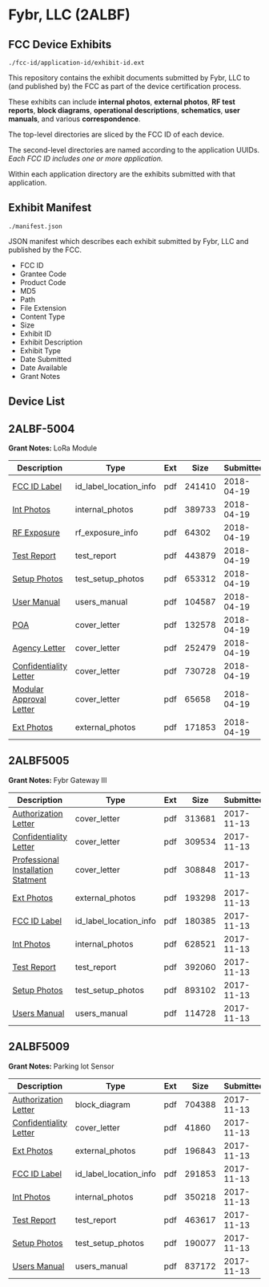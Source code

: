 # Fybr, LLC (2ALBF)
## FCC Device Exhibits

```
./fcc-id/application-id/exhibit-id.ext
```

This repository contains the exhibit documents submitted by Fybr, LLC to (and published by) the FCC as part of the device certification process.

These exhibits can include **internal photos**, **external photos**, **RF test reports**, **block diagrams**, **operational descriptions**, **schematics**, **user manuals**, and various **correspondence**.

The top-level directories are sliced by the FCC ID of each device.

The second-level directories are named according to the application UUIDs. *Each FCC ID includes one or more application.*

Within each application directory are the exhibits submitted with that application. 

## Exhibit Manifest

```
./manifest.json
```

JSON manifest which describes each exhibit submitted by Fybr, LLC and published by the FCC.

- FCC ID
- Grantee Code
- Product Code
- MD5
- Path
- File Extension
- Content Type
- Size
- Exhibit ID
- Exhibit Description
- Exhibit Type
- Date Submitted
- Date Available
- Grant Notes

## Device List
## 2ALBF-5004
**Grant Notes:** LoRa Module

| Description | Type | Ext | Size | Submitted | Available |
| ----------- | ---- | --- | ---- | --------- | --------- |
| [FCC ID Label](2ALBF-5004/d242f36dcf1d53307767d031f6b5b00b/3822688.pdf) | id_label_location_info | pdf | 241410 | 2018-04-19 | 2018-04-19 |
| [Int Photos](2ALBF-5004/d242f36dcf1d53307767d031f6b5b00b/3822689.pdf) | internal_photos | pdf | 389733 | 2018-04-19 | 2018-04-19 |
| [RF Exposure](2ALBF-5004/d242f36dcf1d53307767d031f6b5b00b/3822692.pdf) | rf_exposure_info | pdf | 64302 | 2018-04-19 | 2018-04-19 |
| [Test Report](2ALBF-5004/d242f36dcf1d53307767d031f6b5b00b/3822693.pdf) | test_report | pdf | 443879 | 2018-04-19 | 2018-04-19 |
| [Setup Photos](2ALBF-5004/d242f36dcf1d53307767d031f6b5b00b/3822694.pdf) | test_setup_photos | pdf | 653312 | 2018-04-19 | 2018-04-19 |
| [User Manual](2ALBF-5004/d242f36dcf1d53307767d031f6b5b00b/3822695.pdf) | users_manual | pdf | 104587 | 2018-04-19 | 2018-04-19 |
| [POA](2ALBF-5004/d242f36dcf1d53307767d031f6b5b00b/3822682.pdf) | cover_letter | pdf | 132578 | 2018-04-19 | 2018-04-19 |
| [Agency Letter](2ALBF-5004/d242f36dcf1d53307767d031f6b5b00b/3822683.pdf) | cover_letter | pdf | 252479 | 2018-04-19 | 2018-04-19 |
| [Confidentiality Letter](2ALBF-5004/d242f36dcf1d53307767d031f6b5b00b/3822684.pdf) | cover_letter | pdf | 730728 | 2018-04-19 | 2018-04-19 |
| [Modular Approval Letter](2ALBF-5004/d242f36dcf1d53307767d031f6b5b00b/3822685.pdf) | cover_letter | pdf | 65658 | 2018-04-19 | 2018-04-19 |
| [Ext Photos](2ALBF-5004/d242f36dcf1d53307767d031f6b5b00b/3822687.pdf) | external_photos | pdf | 171853 | 2018-04-19 | 2018-04-19 |
## 2ALBF5005
**Grant Notes:** Fybr Gateway III

| Description | Type | Ext | Size | Submitted | Available |
| ----------- | ---- | --- | ---- | --------- | --------- |
| [Authorization Letter](2ALBF5005/c7a7df8596acbecb01b56704d3e97490/3637739.pdf) | cover_letter | pdf | 313681 | 2017-11-13 | 2017-11-13 |
| [Confidentiality Letter](2ALBF5005/c7a7df8596acbecb01b56704d3e97490/3637740.pdf) | cover_letter | pdf | 309534 | 2017-11-13 | 2017-11-13 |
| [Professional Installation Statment](2ALBF5005/c7a7df8596acbecb01b56704d3e97490/3637741.pdf) | cover_letter | pdf | 308848 | 2017-11-13 | 2017-11-13 |
| [Ext Photos](2ALBF5005/c7a7df8596acbecb01b56704d3e97490/3637743.pdf) | external_photos | pdf | 193298 | 2017-11-13 | 2017-11-13 |
| [FCC ID Label](2ALBF5005/c7a7df8596acbecb01b56704d3e97490/3637744.pdf) | id_label_location_info | pdf | 180385 | 2017-11-13 | 2017-11-13 |
| [Int Photos](2ALBF5005/c7a7df8596acbecb01b56704d3e97490/3637745.pdf) | internal_photos | pdf | 628521 | 2017-11-13 | 2017-11-13 |
| [Test Report](2ALBF5005/c7a7df8596acbecb01b56704d3e97490/3637748.pdf) | test_report | pdf | 392060 | 2017-11-13 | 2017-11-13 |
| [Setup Photos](2ALBF5005/c7a7df8596acbecb01b56704d3e97490/3637749.pdf) | test_setup_photos | pdf | 893102 | 2017-11-13 | 2017-11-13 |
| [Users Manual](2ALBF5005/c7a7df8596acbecb01b56704d3e97490/3637750.pdf) | users_manual | pdf | 114728 | 2017-11-13 | 2017-11-13 |
## 2ALBF5009
**Grant Notes:** Parking lot Sensor

| Description | Type | Ext | Size | Submitted | Available |
| ----------- | ---- | --- | ---- | --------- | --------- |
| [Authorization Letter](2ALBF5009/a505580fdd6a081d37eafe926b215880/3637727.pdf) | block_diagram | pdf | 704388 | 2017-11-13 | 2017-11-13 |
| [Confidentiality Letter](2ALBF5009/a505580fdd6a081d37eafe926b215880/3637728.pdf) | cover_letter | pdf | 41860 | 2017-11-13 | 2017-11-13 |
| [Ext Photos](2ALBF5009/a505580fdd6a081d37eafe926b215880/3637730.pdf) | external_photos | pdf | 196843 | 2017-11-13 | 2017-11-13 |
| [FCC ID Label](2ALBF5009/a505580fdd6a081d37eafe926b215880/3637731.pdf) | id_label_location_info | pdf | 291853 | 2017-11-13 | 2017-11-13 |
| [Int Photos](2ALBF5009/a505580fdd6a081d37eafe926b215880/3637732.pdf) | internal_photos | pdf | 350218 | 2017-11-13 | 2017-11-13 |
| [Test Report](2ALBF5009/a505580fdd6a081d37eafe926b215880/3637735.pdf) | test_report | pdf | 463617 | 2017-11-13 | 2017-11-13 |
| [Setup Photos](2ALBF5009/a505580fdd6a081d37eafe926b215880/3637736.pdf) | test_setup_photos | pdf | 190077 | 2017-11-13 | 2017-11-13 |
| [Users Manual](2ALBF5009/a505580fdd6a081d37eafe926b215880/3637737.pdf) | users_manual | pdf | 837172 | 2017-11-13 | 2017-11-13 |
